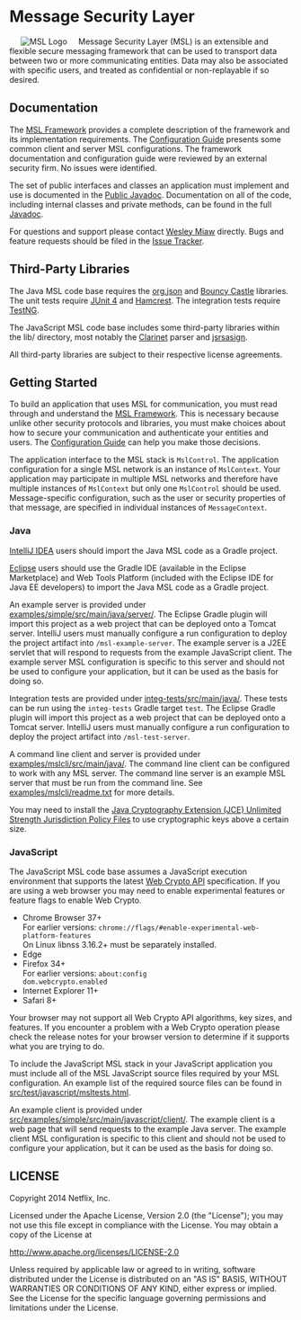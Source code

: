# Message Security Layer

<img src="https://github.com/Netflix/msl/raw/gh-pages/images/msl-logo.gif" alt="MSL Logo" align="left" hspace="20" vspace="0"/>
Message Security Layer (MSL) is an extensible and flexible secure messaging framework that can be used to transport data between two or more communicating entities. Data may also be associated with specific users, and treated as confidential or non-replayable if so desired.

<br clear="all"/>

## Documentation

The [MSL Framework](https://github.com/Netflix/msl/wiki/) provides a complete description of the framework and its implementation requirements. The [Configuration Guide](https://github.com/Netflix/msl/wiki/Configuration-Guide) presents some common client and server MSL configurations. The framework documentation and configuration guide were reviewed by an external security firm. No issues were identified.

The set of public interfaces and classes an application must implement and use is documented in the [Public Javadoc](http://netflix.github.com/msl/javadoc-public/). Documentation on all of the code, including internal classes and private methods, can be found in the full [Javadoc](http://netflix.github.com/msl/javadoc/).

For questions and support please contact [Wesley Miaw](mailto:wmiaw@netflix.com) directly. Bugs and feature requests should be filed in the [Issue Tracker](https://github.com/Netflix/msl/issues/).

## Third-Party Libraries

The Java MSL code base requires the [org.json](http://www.json.org/java/) and [Bouncy Castle](http://www.bouncycastle.org) libraries. The unit tests require [JUnit 4](http://junit.org) and [Hamcrest](http://hamcrest.org). The integration tests require [TestNG](http://testng.org).

The JavaScript MSL code base includes some third-party libraries within the lib/ directory, most notably the [Clarinet](https://github.com/dscape/clarinet) parser and [jsrsasign](http://kjur.github.io/jsrsasign/).

All third-party libraries are subject to their respective license agreements.

## Getting Started

To build an application that uses MSL for communication, you must read through and understand the [MSL Framework](https://github.com/Netflix/msl/wiki/). This is necessary because unlike other security protocols and libraries, you must make choices about how to secure your communication and authenticate your entities and users. The [Configuration Guide](https://github.com/Netflix/msl/wiki/Configuration-Guide) can help you make those decisions.

The application interface to the MSL stack is <code>MslControl</code>. The application configuration for a single MSL network is an instance of <code>MslContext</code>. Your application may participate in multiple MSL networks and therefore have multiple instances of <code>MslContext</code> but only one <code>MslControl</code> should be used. Message-specific configuration, such as the user or security properties of that message, are specified in individual instances of <code>MessageContext</code>.

### Java

[IntelliJ IDEA](http://www.jetbrains.com/idea/) users should import the Java MSL code as a Gradle project.

[Eclipse](http://www.eclipse.org) users should use the Gradle IDE (available in the Eclipse Marketplace) and Web Tools Platform (included with the Eclipse IDE for Java EE developers) to import the Java MSL code as a Gradle project.

An example server is provided under [examples/simple/src/main/java/server/](examples/simple/src/main/java/server/). The Eclipse Gradle plugin will import this project as a web project that can be deployed onto a Tomcat server. IntelliJ users must manually configure a run configuration to deploy the project artifact into `/msl-example-server`. The example server is a J2EE servlet that will respond to requests from the example JavaScript client. The example server MSL configuration is specific to this server and should not be used to configure your application, but it can be used as the basis for doing so.

Integration tests are provided under [integ-tests/src/main/java/](integ-tests/src/main/java/). These tests can be run using the `integ-tests` Gradle target `test`. The Eclipse Gradle plugin will import this project as a web project that can be deployed onto a Tomcat server. IntelliJ users must manually configure a run configuration to deploy the project artifact into `/msl-test-server`.

A command line client and server is provided under [examples/mslcli/src/main/java/](examples/mslcli/src/main/java/). The command line client can be configured to work with any MSL server. The command line server is an example MSL server that must be run from the command line. See [examples/mslcli/readme.txt](examples/mslcli/readme.txt) for more details.

You may need to install the [Java Cryptography Extension (JCE) Unlimited Strength Jurisdiction Policy Files](http://www.oracle.com/technetwork/java/javase/downloads/) to use cryptographic keys above a certain size.

### JavaScript

The JavaScript MSL code base assumes a JavaScript execution environment that supports the latest [Web Crypto API](http://www.w3.org/TR/WebCryptoAPI/) specification. If you are using a web browser you may need to enable experimental features or feature flags to enable Web Crypto.

- Chrome Browser 37\+  
For earlier versions: <code>chrome://flags/#enable-experimental-web-platform-features</code>  
On Linux libnss 3.16.2\+ must be separately installed.
- Edge
- Firefox 34\+  
For earlier versions: <code>about:config dom.webcrypto.enabled</code>
- Internet Explorer 11\+  
- Safari 8\+

Your browser may not support all Web Crypto API algorithms, key sizes, and features. If you encounter a problem with a Web Crypto operation please check the release notes for your browser version to determine if it supports what you are trying to do.

To include the JavaScript MSL stack in your JavaScript application you must include all of the MSL JavaScript source files required by your MSL configuration. An example list of the required source files can be found in [src/test/javascript/msltests.html](src/test/javascript/msltests.html).

An example client is provided under [src/examples/simple/src/main/javascript/client/](src/examples/simple/src/main/javascript/client/). The example client is a web page that will send requests to the example Java server. The example client MSL configuration is specific to this client and should not be used to configure your application, but it can be used as the basis for doing so.

## LICENSE

Copyright 2014 Netflix, Inc.

Licensed under the Apache License, Version 2.0 (the "License");
you may not use this file except in compliance with the License.
You may obtain a copy of the License at

<http://www.apache.org/licenses/LICENSE-2.0>

Unless required by applicable law or agreed to in writing, software
distributed under the License is distributed on an "AS IS" BASIS,
WITHOUT WARRANTIES OR CONDITIONS OF ANY KIND, either express or implied.
See the License for the specific language governing permissions and
limitations under the License.
